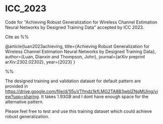 # ICC_2023
Code for "Achieving Robust Generalization for Wireless Channel Estimation Neural Networks by Designed Training Data" accepted by ICC 2023.

Cite as %%

@article{luan2023achieving,
  title={Achieving Robust Generalization for Wireless Channel Estimation Neural Networks by Designed Training Data},
  author={Luan, Dianxin and Thompson, John},
  journal={arXiv preprint arXiv:2302.02302},
  year={2023}
}

%%

The designed training and validation dataset for default pattern are provided in https://drive.google.com/file/d/1l5uVTfmdz1kfLMG2TA8B3wblZNqMUlng/view?usp=sharing. It takes 1.93GB and I dont have enough space for the alternative pattern. 

Please feel free to test and use this training dataset which could achieve robust generalization. 
